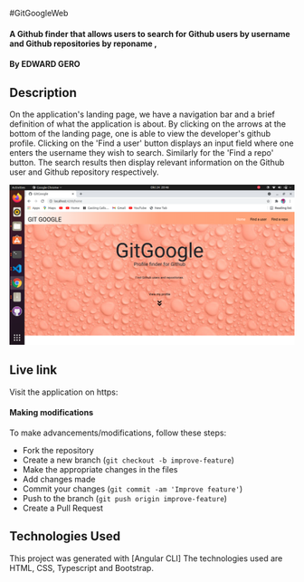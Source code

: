 #GitGoogleWeb

#### A Github finder that allows users to search for Github users by username and Github repositories by reponame ,

#### By EDWARD GERO

## Description
On the application's landing page, we have a navigation bar and a brief definition of what the application is about. By clicking on the arrows at the bottom of the landing page, one is able to view the developer's github profile. Clicking on the 'Find a user' button displays an input field where one enters the username they wish to search. Similarly for the 'Find a repo' button. The search results then display relevant information on the Github user and Github repository respectively.

![landing](src/assets/images/landing.png)



## Live link
Visit the application on https:

#### Making modifications


To make advancements/modifications, follow these steps:

- Fork the repository
- Create a new branch (`git checkout -b improve-feature`)
- Make the appropriate changes in the files
- Add changes made
- Commit your changes (`git commit -am 'Improve feature'`)
- Push to the branch (`git push origin improve-feature`)
- Create a Pull Request 


## Technologies Used

This project was generated with [Angular CLI]
The technologies used are HTML, CSS, Typescript and Bootstrap.
